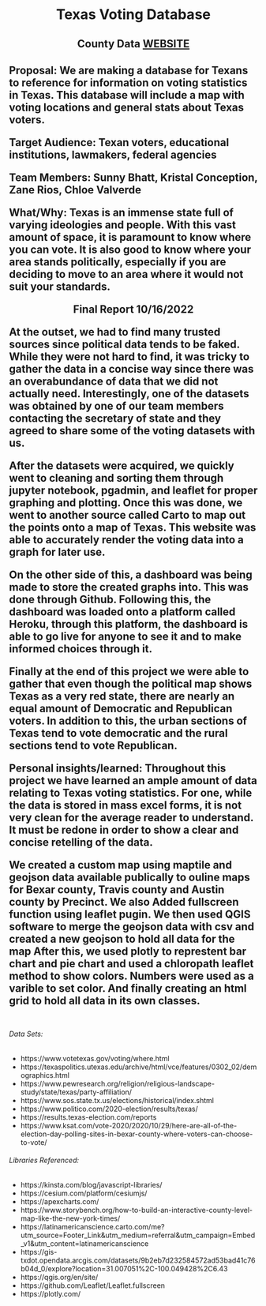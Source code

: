 <h1> <p align="center">  Texas Voting Database  </p> </h1>
<h2> <p align="center">County Data <a href="https://zane2231.github.io/Project-3-group-4">WEBSITE</a><h2>
Proposal: We are making a database for Texans to reference for information on voting statistics in Texas. This database will include a map with voting locations and general stats about Texas voters. 

Target Audience: Texan voters, educational institutions, lawmakers, federal agencies

Team Members: Sunny Bhatt, Kristal Conception, Zane Rios, Chloe Valverde

What/Why: Texas is an immense state full of varying ideologies and people. With this vast amount of space, it is paramount to know where you can vote. It is also good to know where your area stands politically, especially if you are deciding to move to an area where it would not suit your standards. 
  
 <p align="center"> Final Report 10/16/2022 </p>

At the outset, we had to find many trusted sources since political data tends to be faked. While they were not hard to find, it was tricky to gather the data in a concise way since there was an overabundance of data that we did not actually need. Interestingly, one of the datasets was obtained by one of our team members contacting the secretary of state and they agreed to share some of the voting datasets with us. 

After the datasets were acquired, we quickly went to cleaning and sorting them through jupyter notebook, pgadmin, and leaflet for proper graphing and plotting. Once this was done, we went to another source called Carto to map out the points onto a map of Texas.  This website was able to accurately render the voting data into a graph for later use. 
 
On the other side of this, a dashboard was being made to store the created graphs into. 
This was done through Github. Following this, the dashboard was loaded onto a platform called Heroku, through this platform, the dashboard is able to go live for anyone to see it and to make informed choices through it. 

Finally at the end of this project we were able to gather that even though the political map shows Texas as a very red state, there are nearly an equal amount of Democratic and Republican voters. In addition to this, the urban sections of Texas tend to vote democratic and the rural sections tend to vote Republican.

Personal insights/learned: Throughout this project we have learned an ample amount of data relating to Texas voting statistics. For one, while the data is stored in mass excel forms, it is not very clean for the average reader to understand. It must be redone in order to show a clear and concise retelling of the data.

We created a custom map using maptile and geojson data available publically to ouline maps for Bexar county, Travis county and Austin county by Precinct. We also Added fullscreen function using leaflet pugin. We then used QGIS software to merge the geojson data with csv and created a new geojson to hold all data for the map After this, we used plotly to represtent bar chart and pie chart and used a chloropath leaflet method to show colors. Numbers were used as a varible to set color. And finally creating an html grid to hold all data in its own classes. 
<br></br>


<h6>Data Sets:</h6>
<ul>
 <li>https://www.votetexas.gov/voting/where.html</li>
<li>https://texaspolitics.utexas.edu/archive/html/vce/features/0302_02/demographics.html</li>
<li>https://www.pewresearch.org/religion/religious-landscape-study/state/texas/party-affiliation/</li>
<li>https://www.sos.state.tx.us/elections/historical/index.shtml</li>
<li>https://www.politico.com/2020-election/results/texas/</li>
<li>https://results.texas-election.com/reports</li>
<li>https://www.ksat.com/vote-2020/2020/10/29/here-are-all-of-the-election-day-polling-sites-in-bexar-county-where-voters-can-choose-to-vote/</li>
  
</ul>


<h6>Libraries Referenced:</h6>
<ul>
<li>https://kinsta.com/blog/javascript-libraries/</li>
<li>https://cesium.com/platform/cesiumjs/</li>
<li>https://apexcharts.com/</li>
<li>https://www.storybench.org/how-to-build-an-interactive-county-level-map-like-the-new-york-times/</li>
<li>https://latinamericanscience.carto.com/me?utm_source=Footer_Link&utm_medium=referral&utm_campaign=Embed_v1&utm_content=latinamericanscience</li>
<li>https://gis-txdot.opendata.arcgis.com/datasets/9b2eb7d232584572ad53bad41c76b04d_0/explore?location=31.007051%2C-100.049428%2C6.43</li>
<li>https://qgis.org/en/site/</li>
<li>https://github.com/Leaflet/Leaflet.fullscreen</li>
<li>https://plotly.com/</li>
  
</ul>


   
